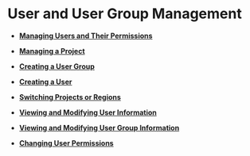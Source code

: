 # User and User Group Management<a name="iam_01_06"></a>

-   **[Managing Users and Their Permissions](managing-users-and-their-permissions.md)**  

-   **[Managing a Project](managing-a-project.md)**  

-   **[Creating a User Group](creating-a-user-group.md)**  

-   **[Creating a User](creating-a-user.md)**  

-   **[Switching Projects or Regions](switching-projects-or-regions.md)**  

-   **[Viewing and Modifying User Information](viewing-and-modifying-user-information.md)**  

-   **[Viewing and Modifying User Group Information](viewing-and-modifying-user-group-information.md)**  

-   **[Changing User Permissions](changing-user-permissions.md)**  


